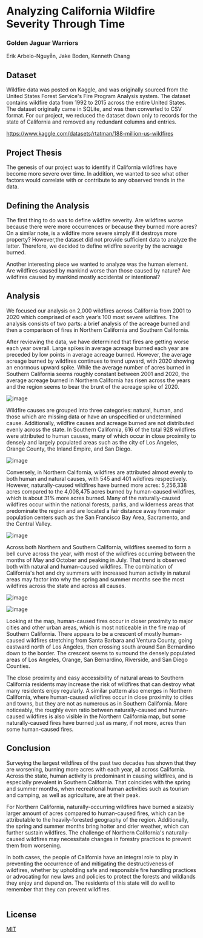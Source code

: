 # Analyzing California Wildfire Severity Through Time
### Golden Jaguar Warriors
Erik Arbelo-Nguyễn, Jake Boden, Kenneth Chang

## Dataset

Wildfire data was posted on Kaggle, and was originally sourced from the United States Forest Service's Fire Program Analysis system. The dataset contains wildfire data from 1992 to 2015 across the entire United States. The dataset originally came in SQLite, and was then converted to CSV format. For our project, we reduced the dataset down only to records for the state of California and removed any redundant columns and entries.

https://www.kaggle.com/datasets/rtatman/188-million-us-wildfires

## Project Thesis
The genesis of our project was to identify if California wildfires have become more severe over time. In addition, we wanted to see what other factors would correlate with or contribute to any observed trends in the data.

## Defining the Analysis
The first thing to do was to define wildfire severity. Are wildfires worse because there were more occurrences or because they burned more acres? On a similar note, is a wildfire more severe simply if it destroys more property? However,the dataset did not provide sufficient data to analyze the latter. Therefore, we decided to define wildfire severity by the acreage burned.

Another interesting piece we wanted to analyze was the human element. Are wildfires caused by mankind worse than those caused by nature? Are wildfires caused by mankind mostly accidental or intentional?

## Analysis
We focused our analysis on 2,000 wildfires across California from 2001 to 2020 which comprised of each year’s 100 most severe wildfires. The analysis consists of two parts: a brief analysis of the acreage burned and then a comparison of fires in Northern California and Southern California.

After reviewing the data, we have determined that fires are getting worse each year overall. Large spikes in average acreage burned each year are preceded by low points in average acreage burned. However, the average acreage burned by wildfires continues to trend upward, with 2020 showing an enormous upward spike. While the average number of acres burned in Southern California seems roughly constant between 2001 and 2020, the average acreage burned in Northern California has risen across the years and the region seems to bear the brunt of the acreage spike of 2020.

![image](https://user-images.githubusercontent.com/120428864/219266046-60c62e3d-d5e5-4218-85c1-9b94c6a8d478.png)

Wildfire causes are grouped into three categories: natural, human, and those which are missing data or have an unspecified or undetermined cause. Additionally, wildfire causes and acreage burned are not distributed evenly across the state. In Southern California, 616 of the total 928 wildfires were attributed to human causes, many of which occur in close proximity to densely and largely populated areas such as the city of Los Angeles, Orange County, the Inland Empire, and San Diego.

![image](https://user-images.githubusercontent.com/120428864/219266080-5dcd69de-0d45-48a4-b894-366f296a3159.png)

Conversely, in Northern California, wildfires are attributed almost evenly to both human and natural causes, with 545 and 401 wildfires respectively. However, naturally-caused wildfires have burned more acres: 5,256,338 acres compared to the 4,008,475 acres burned by human-caused wildfires, which is about 31% more acres burned. Many of the naturally-caused wildfires occur within the national forests, parks, and wilderness areas that predominate the region and are located a fair distance away from major population centers such as the San Francisco Bay Area, Sacramento, and the Central Valley.

![image](https://user-images.githubusercontent.com/120428864/219266351-166a8dc0-7f00-4de2-a37d-0e6fe862ceda.png)

Across both Northern and Southern California, wildfires seemed to form a bell curve across the year, with most of the wildfires occurring between the months of May and October and peaking in July. That trend is observed both with natural and human-caused wildfires. The combination of California's hot and dry summers with increased human activity in natural areas may factor into why the spring and summer months see the most wildfires across the state and across all causes.

![image](https://user-images.githubusercontent.com/120428864/219266564-78754f22-8e8f-474e-86fe-60e962d1c0c4.png)

![image](https://user-images.githubusercontent.com/120428864/219266589-e0d19a68-f1ad-4da0-8bec-5a376616d12a.png)

Looking at the map, human-caused fires occur in closer proximity to major cities and other urban areas, which is most noticeable in the fire map of Southern California. There appears to be a crescent of mostly human-caused wildfires stretching from Santa Barbara and Ventura County, going eastward north of Los Angeles, then crossing south around San Bernardino down to the border. The crescent seems to surround the densely populated areas of Los Angeles, Orange, San Bernardino, Riverside, and San Diego Counties.

The close proximity and easy accessibility of natural areas to Southern California residents may increase the risk of wildfires that can destroy what many residents enjoy regularly. A similar pattern also emerges in Northern California, where human-caused wildfires occur in close proximity to cities and towns, but they are not as numerous as in Southern California. More noticeably, the roughly even ratio between naturally-caused and human-caused wildfires is also visible in the Northern California map, but some naturally-caused fires have burned just as many, if not more, acres than some human-caused fires.

## Conclusion
Surveying the largest wildfires of the past two decades has shown that they are worsening, burning more acres with each year, all across California. Across the state, human activity is predominant in causing wildfires, and is especially prevalent in Southern California. That coincides with the spring and summer months, when recreational human activities such as tourism and camping, as well as agriculture, are at their peak.

For Northern California, naturally-occurring wildfires have burned a sizably larger amount of acres compared to human-caused fires, which can be attributable to the heavily-forested geography of the region. Additionally, the spring and summer months bring hotter and drier weather, which can further sustain wildfires. The challenge of Northern California's naturally-caused wildfires may necessitate changes in forestry practices to prevent them from worsening.

In both cases, the people of California have an integral role to play in preventing the occurrence of and mitigating the destructiveness of wildfires, whether by upholding safe and responsible fire handling practices or advocating for new laws and policies to protect the forests and wildlands they enjoy and depend on. The residents of this state will do well to remember that they can prevent wildfires.
<br></br>
## License

[MIT](https://choosealicense.com/licenses/mit/)
